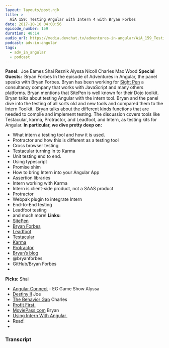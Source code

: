 ```yaml
---
layout: layouts/post.njk
title: >
  AiA 159: Testing Angular with Intern 4 with Bryan Forbes
date: 2017-10-10 04:00:56
episode_number: 159
duration: 48:14
audio_url: https://media.devchat.tv/adventures-in-angular/AiA_159_Testing_Angular_with_Intern_4_with_Bryan_Forbes.mp3
podcast: adv-in-angular
tags:
  - adv_in_angular
  - podcast
---
```


**Panel:&nbsp;** Joe Eames Shai Reznik Alyssa Nicoll Charles Max Wood **Special Guests:&nbsp;** Bryan Forbes In the episode of Adventures in Angular, the panel speaks with Bryan Forbes. Bryan has been working for [Sight Pen](https://www.sitepen.com) a consultancy company that works with JavaScript and many others platforms. Bryan mentions that SitePen is well known for their Dojo toolkit. Bryan talks about testing Angular with the intern tool. Bryan and the panel dive into the testing of all sorts old and new tools and compared them to the Intern Toolkit.&nbsp; Bryan talks about the different kinds functions that are needed to compile and implement testing. The discussion covers tools like Testacular, karma, Protractor, and Leadfoot, and Intern, as testing kits for Angular. **In particular, we dive pretty deep on:**

- What intern a testing tool and how it is used.
- Protractor and how this is different as a testing tool
- Cross browser testing
- Testacular turning in to Karma
- Unit testing end to end.
- Using typescript
- Promise shim
- How to bring Intern into your Angular App
- Assertion libraries
- Intern working with Karma
- Intern is client-side product, not a SAAS product
- Protractor
- Webpak plugin to integrate Intern
- End-to-End testing
- Leadfoot testing
- and much more!
  **Links:&nbsp;**
- [SitePen](https://www.sitepen.com)
- [Bryan Forbes](https://github.com/bryanforbes)
- [Leadfoot](https://theintern.io/leadfoot/module-leadfoot_Command.html)
- [Testacular](https://github.com/testacular)
- [Karma](https://karma-runner.github.io/1.0/index.html)
- [Protractor](https://www.protractortest.org/#/)
- [Bryan’s blog](https://www.sitepen.com/blog/author/bforbes/)
- @bryanforbes
- GitHub/Bryan Forbes
-

**Picks:** Shai

- [Angular Connect](https://www.angularconnect.com) - EG Game Show
  Alyssa
- [Destiny II](https://en.wikipedia.org/wiki/Destiny_2)
  Joe
- [The Behavior Gap](https://www.amazon.com/dp/B005GSYXX6/ref=dp-kindle-redirect?_encoding=UTF8&btkr=1)
  Charles
- [Profit First&nbsp;](https://profitfirstbook.com)
- [MoviePass.com](https://MoviePass.com)
  Bryan
- [Using Intern With Angular&nbsp;](https://www.sitepen.com/blog/2017/09/22/efficient-testing-of-angular-with-intern/)
- Read!
-

### Transcript
